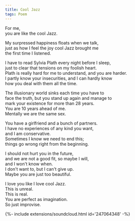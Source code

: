 ```yaml
---
title: Cool Jazz
tags: Poem
---
```


For me,   
you are like the cool Jazz.  
<!--more-->
My surpressed happiness floats when we talk,   
just as how I feel the joy cool Jazz brought me   
the first time I listened.   

I have to read Sylvia Plath every night before I sleep,  
just to clear that tensions on my foolish heart.  
Plath is really hard for me to understand, and you are harder.  
I partly know your insecurities, and I can hardly know   
how you deal with them all the time.   

The illusionary world sinks each time you have to  
face the truth, but you stand up again and manage to  
mark your existence for more than 28 years.  
You are 10 years ahead of me.  
Mentally we are the same sex.  

You have a girlfriend and a bunch of partners.  
I have no experiences of any kind you want,  
and I am conservative.  
Sometimes I know we need to end this;  
things go wrong right from the beginning.  

I should not hurt you in the future,  
and we are not a good fit, so maybe I will,  
and I won't know when.  
I don't want to, but I can't give up.  
Maybe you are just too beautiful.  

I love you like I love cool Jazz.  
This is unreal.  
This is real.  
You are perfect as imagination.  
So just improvise.  

<div>{%- include extensions/soundcloud.html id='247064348' -%}</div>